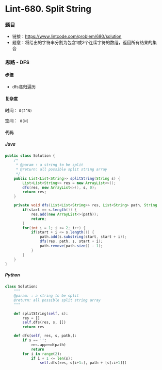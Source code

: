 # Lint-680. Split String

### 题目

- 链接：https://www.lintcode.com/problem/680/solution
- 题意：将给出的字符串分割为包含1或2个连续字符的数组，返回所有结果的集合



### 思路 - DFS

#### 步骤

- dfs递归遍历



#### 复杂度

时间： `O(2^N)`

空间：` O(N)`



#### 代码

##### Java

```java
public class Solution {
    /*
     * @param : a string to be split
     * @return: all possible split string array
     */
    public List<List<String>> splitString(String s) {
        List<List<String>> res = new ArrayList<>();
        dfs(res, new ArrayList<>(), s, 0);
        return res;
    }

    private void dfs(List<List<String>> res, List<String> path, String s, int start) {
        if(start == s.length()) {
            res.add(new ArrayList<>(path));
            return;
        }
        for(int i = 1; i <= 2; i++) {
            if(start + i <= s.length()) {
                path.add(s.substring(start, start + i));
                dfs(res, path, s, start + i);
                path.remove(path.size() - 1);
            }
        }
    }
}
```



##### Python

```python
class Solution:
    """
    @param: : a string to be split
    @return: all possible split string array
    """

    def splitString(self, s):
        res = []
        self.dfs(res, s, [])
        return res

    def dfs(self, res, s, path,):
        if s == '':
            res.append(path)
            return
        for i in range(2):
            if i + 1 <= len(s):
                self.dfs(res, s[i+1:], path + [s[:i+1]])
```